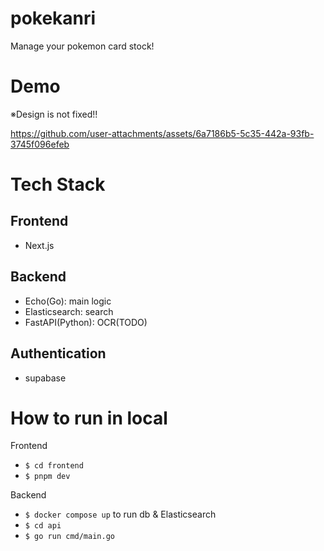 # pokekanri
Manage your pokemon card stock!

# Demo
※Design is not fixed!!

https://github.com/user-attachments/assets/6a7186b5-5c35-442a-93fb-3745f096efeb

# Tech Stack
## Frontend
- Next.js

## Backend
- Echo(Go): main logic
- Elasticsearch: search
- FastAPI(Python): OCR(TODO)

## Authentication
- supabase

# How to run in local
Frontend
- `$ cd frontend`
- `$ pnpm dev`

Backend
- `$ docker compose up` to run db & Elasticsearch
- `$ cd api`
- `$ go run cmd/main.go`
